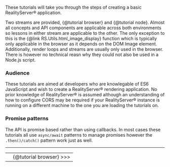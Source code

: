 These tutorials will take you through the steps of creating a basic RealityServer&reg; application. 

Two streams are provided, {@tutorial browser} and {@tutorial node}. Almost all concepts and API components are applicable across both environments so lessons in either stream are applicable to the other. The only exception to this is the {@link RS.Utils.html_image_display} function which is typically only applicable in the browser as it depends on the DOM Image element. Additionally, render loops and streams are usually only used in the browser. There is however no technical reasn why they could not also be used in a Node.js script.

### Audience
These tutorials are aimed at developers who are knowlegable of ES6 JavaScript and wish to create a RealityServer&reg; rendering application. No prior knowledge of RealityServer&reg; is assumed although an understanding of how to configure CORS may be required if your RealityServer&reg; instance is running on a different machine to the one you are loading the tutorials on.
### Promise patterns
The API is promise based rather than using callbacks. In most cases these tutorials all use `async/await` patterns to manage promises however the `.then()/catch()` pattern work just as well.

---
|||
|:-|-:|
| |{@tutorial browser} >>>|